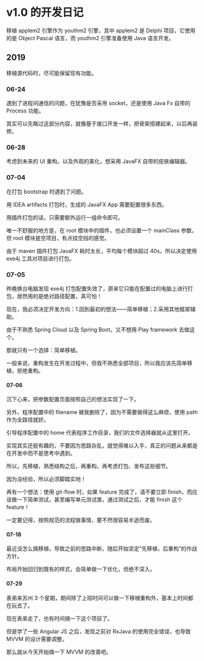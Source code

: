 # v1.0 的开发日记
移植 applem2 引擎作为 youthm2 引擎，其中 applem2 是 Delphi 项目，它使用的是 Object Pascal 语言，而 youthm2 引擎准备使用 Java 语言开发。

## 2019
移植源代码时，尽可能保留现有功能。

### 06-24
遇到了进程间通信的问题，在犹豫是否采用 socket，还是使用 Java Fx 自带的 Process 功能。

其实可以先略过这部分内容，就像基于接口开发一样，把骨架搭建起来，以后再装修。

### 06-28
考虑到未来的 UI 重构，以及外观的美化，想采用 JavaFX 自带的皮肤编辑器。

### 07-04
在打包 bootstrap 时遇到了问题。

用 IDEA artifacts 打包时，生成的 JavaFX App 需要配置很多东西。

用插件打包的话，只需要额外运行一组命令即可。

唯一不舒服的地方是，在 root 模块中的插件，也必须设置一个 mainClass 参数，但 root 模块是空项目，有点挂空挡的感觉。

由于 maven 插件打包 JavaFX 耗时太长，平均每个模块超过 40s，所以决定使用 exe4j 工具对项目进行打包。

### 07-05
昨晚换台电脑发现 exe4j 打包配置失效了，原来它只能在配置过的电脑上进行打包，居然用的是绝对路径配置，真可怕！

现在，我必须决定开发方向：1.回到最初的想法——简单移植；2.采用其他框架辅助。

由于不熟悉 Spring Cloud 以及 Spring Boot，又不想用 Play framework 去做这个。

那就只有一个选择：简单移植。

一般来说，重构发生在开发过程中，但我不熟悉全部项目，所以我应该先简单移植，拒绝重构。

#### 07-06
沉下心来，把参数配置页面按照自己的想法实现了一下。

另外，程序配置中的 filename 被我删除了，因为不需要做得这么麻烦，使用 path 作为全路径就好。

引导程序配置中的 home 代表程序工作目录，我们的文件选择器就从这里打开。

实现其实还挺有趣的，不要因为思路杂乱，就觉得难以入手，真正的问题从来都是在开发中而不是思考中遇到。

所以，先移植，熟悉结构之后，再重构，再考虑打包、发布这些细节。

因为没经验，所以必须脚踏实地！

再有一个想法：使用 git-flow 时，如果 feature 完成了，请不要立即 finish，而应该做一下简单测试，甚至编写单元测试类，通过测试之后，才能 finish 这个 feature！

一定要记得，按照规范的流程做事情，要不然很容易半途而废。

#### 07-18
最近没怎么搞移植，导致之前的思路中断，随后开始坚定“先移植，后重构”的作战方针。

布局开始回归到既有的样式，会简单做一下优化，但绝不深入。

#### 07-29
表弟来苏州 3 个星期，期间除了上班时间可以做一下移植重构外，基本上时间都在玩去了。

现在表弟走了，也有时间搞一下这个项目了。

但是学了一些 Angular JS 之后，发现之前对 RxJava 的使用完全错误，也导致 MVVM 的设计需要调整。

那么就从今天开始搞一下 MVVM 的改善吧。